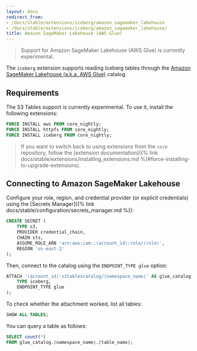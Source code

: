 ```yaml
---
layout: docu
redirect_from:
- /docs/stable/extensions/iceberg/amazon_sagemaker_lakehouse
- /docs/stable/extensions/iceberg/amazon_sagemaker_lakehouse/
title: Amazon SageMaker Lakehouse (AWS Glue)
---
```


> Support for Amazon SageMaker Lakehouse (AWS Glue) is currently experimental.

The `iceberg` extension supports reading Iceberg tables through the [Amazon SageMaker Lakehouse (a.k.a. AWS Glue)](https://aws.amazon.com/sagemaker/lakehouse/) catalog.

## Requirements

The S3 Tables support is currently experimental.
To use it, install the following extensions:

```sql
FORCE INSTALL aws FROM core_nightly;
FORCE INSTALL httpfs FROM core_nightly;
FORCE INSTALL iceberg FROM core_nightly;
```

> If you want to switch back to using extensions from the `core` repository,
> follow the [extension documentation]({% link docs/stable/extensions/installing_extensions.md %}#force-installing-to-upgrade-extensions).

## Connecting to Amazon SageMaker Lakehouse

Configure your role, region, and credential provider (or explicit credentials) using the [Secrets Manager]({% link docs/stable/configuration/secrets_manager.md %}):

```sql
CREATE SECRET (
    TYPE s3,
    PROVIDER credential_chain,
    CHAIN sts,
    ASSUME_ROLE_ARN 'arn:aws:iam::⟨account_id⟩:role/⟨role⟩',
    REGION 'us-east-2'
);
```

Then, connect to the catalog using the `ENDPOINT_TYPE glue` option:

```sql
ATTACH '⟨account_id⟩:s3tablescatalog/⟨namespace_name⟩' AS glue_catalog (
    TYPE iceberg,
    ENDPOINT_TYPE glue
);
```

To check whether the attachment worked, list all tables:

```sql
SHOW ALL TABLES;
```

You can query a table as follows:

```sql
SELECT count(*)
FROM glue_catalog.⟨namespace_name⟩.⟨table_name⟩;
```
